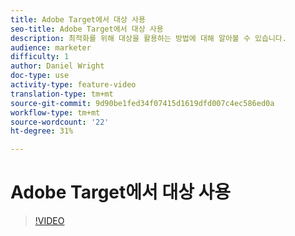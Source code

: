 ```yaml
---
title: Adobe Target에서 대상 사용
seo-title: Adobe Target에서 대상 사용
description: 최적화를 위해 대상을 활용하는 방법에 대해 알아볼 수 있습니다.
audience: marketer
difficulty: 1
author: Daniel Wright
doc-type: use
activity-type: feature-video
translation-type: tm+mt
source-git-commit: 9d90be1fed34f07415d1619dfd007c4ec586ed0a
workflow-type: tm+mt
source-wordcount: '22'
ht-degree: 31%

---
```



# Adobe Target에서 대상 사용

>[!VIDEO](https://video.tv.adobe.com/v/17398/?quality=12)